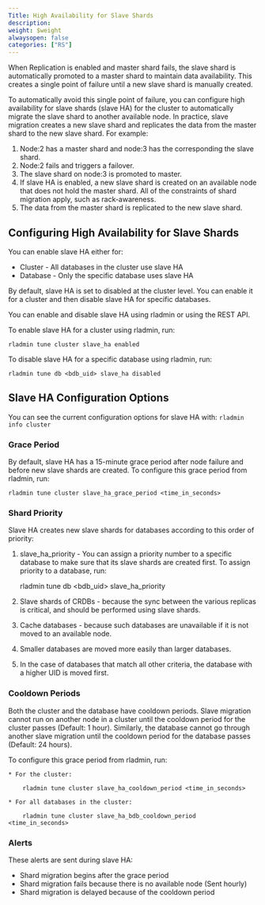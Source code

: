 ```yaml
---
Title: High Availability for Slave Shards
description: 
weight: $weight
alwaysopen: false
categories: ["RS"]
---
```

When Replication is enabled and master shard fails, the slave shard is automatically promoted to a master shard 
to maintain data availability. This creates a single point of failure until a new slave shard is manually created.

To automatically avoid this single point of failure, you can configure high availability for slave shards (slave HA) for the cluster to automatically migrate the slave shard to another available node. In practice, 
slave migration creates a new slave shard and replicates the data from the master 
shard to the new slave shard. For example:

1. Node:2 has a master shard and node:3 has the corresponding the slave shard.
1. Node:2 fails and triggers a failover.
1. The slave shard on node:3 is promoted to master.
1. If slave HA is enabled, a new slave shard is created on an available node that does not hold the master shard.
    All of the constraints of shard migration apply, such as rack-awareness.
1. The data from the master shard is replicated to the new slave shard.

## Configuring High Availability for Slave Shards

You can enable slave HA either for:

* Cluster - All databases in the cluster use slave HA
* Database - Only the specific database uses slave HA

By default, slave HA is set to disabled at the cluster level. You can enable it 
for a cluster and then disable slave HA for specific databases.

You can enable and disable slave HA using rladmin or using the REST API.

To enable slave HA for a cluster using rladmin, run:

    rladmin tune cluster slave_ha enabled

To disable slave HA for a specific database using rladmin, run:

    rladmin tune db <bdb_uid> slave_ha disabled

## Slave HA Configuration Options

You can see the current configuration options for slave HA with: `rladmin info cluster`

### Grace Period

By default, slave HA has a 15-minute grace period after node failure and before new slave shards are created. 
To configure this grace period from rladmin, run:

    rladmin tune cluster slave_ha_grace_period <time_in_seconds>

### Shard Priority

Slave HA creates new slave shards for databases according to this order of priority:

1. slave_ha_priority - You can assign a priority number to a specific database to 
make sure that its slave shards are created first. To assign priority to a database, run:

    rladmin tune db <bdb_uid> slave_ha_priority <positive integer>

1. Slave shards of CRDBs - because the sync between the various replicas is critical, 
and should be performed using slave shards.
1. Cache databases - because such databases are unavailable if it is not moved to an available node.
1. Smaller databases are moved more easily than larger databases.
1. In the case of databases that match all other criteria, the database with a higher UID is moved first.

### Cooldown Periods

Both the cluster and the database have cooldown periods. Slave migration cannot run 
on another node in a cluster until the cooldown period for the cluster passes (Default: 1 hour). 
Similarly, the database cannot go through another slave migration until the 
cooldown period for the database passes (Default: 24 hours).

To configure this grace period from rladmin, run:

    * For the cluster:

        rladmin tune cluster slave_ha_cooldown_period <time_in_seconds>
    
    * For all databases in the cluster:

        rladmin tune cluster slave_ha_bdb_cooldown_period <time_in_seconds>

### Alerts

These alerts are sent during slave HA:

* Shard migration begins after the grace period
* Shard migration fails because there is no available node (Sent hourly)
* Shard migration is delayed because of the cooldown period
